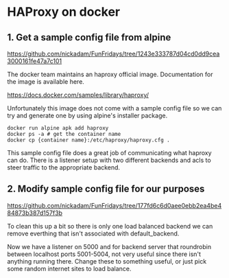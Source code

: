 # HAProxy on docker

## 1. Get a sample config file from alpine

https://github.com/nickadam/FunFridays/tree/1243e333787d04cd0dd9cea3000161fe47a7c101

The docker team maintains an haproxy official image. Documentation for the image is available here.

https://docs.docker.com/samples/library/haproxy/

Unfortunately this image does not come with a sample config file so we can try and generate one by using alpine's installer package.

```
docker run alpine apk add haproxy
docker ps -a # get the container name
docker cp {container name}:/etc/haproxy/haproxy.cfg .
```

This sample config file does a great job of communicating what haproxy can do. There is a listener setup with two different backends and acls to steer traffic to the appropriate backend.

## 2. Modify sample config file for our purposes

https://github.com/nickadam/FunFridays/tree/177fd6c6d0aee0ebb2ea4be484873b387d157f3b

To clean this up a bit so there is only one load balanced backend we can remove everthing that isn't associated with default_backend.

Now we have a listener on 5000 and for backend server that roundrobin between localhost ports 5001-5004, not very useful since there isn't anything running there. Change these to something useful, or just pick some random internet sites to load balance.